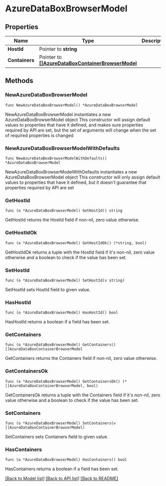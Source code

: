 # AzureDataBoxBrowserModel

## Properties

Name | Type | Description | Notes
------------ | ------------- | ------------- | -------------
**HostId** | Pointer to **string** |  | [optional] 
**Containers** | Pointer to [**[]AzureDataBoxContainerBrowserModel**](AzureDataBoxContainerBrowserModel.md) |  | [optional] 

## Methods

### NewAzureDataBoxBrowserModel

`func NewAzureDataBoxBrowserModel() *AzureDataBoxBrowserModel`

NewAzureDataBoxBrowserModel instantiates a new AzureDataBoxBrowserModel object
This constructor will assign default values to properties that have it defined,
and makes sure properties required by API are set, but the set of arguments
will change when the set of required properties is changed

### NewAzureDataBoxBrowserModelWithDefaults

`func NewAzureDataBoxBrowserModelWithDefaults() *AzureDataBoxBrowserModel`

NewAzureDataBoxBrowserModelWithDefaults instantiates a new AzureDataBoxBrowserModel object
This constructor will only assign default values to properties that have it defined,
but it doesn't guarantee that properties required by API are set

### GetHostId

`func (o *AzureDataBoxBrowserModel) GetHostId() string`

GetHostId returns the HostId field if non-nil, zero value otherwise.

### GetHostIdOk

`func (o *AzureDataBoxBrowserModel) GetHostIdOk() (*string, bool)`

GetHostIdOk returns a tuple with the HostId field if it's non-nil, zero value otherwise
and a boolean to check if the value has been set.

### SetHostId

`func (o *AzureDataBoxBrowserModel) SetHostId(v string)`

SetHostId sets HostId field to given value.

### HasHostId

`func (o *AzureDataBoxBrowserModel) HasHostId() bool`

HasHostId returns a boolean if a field has been set.

### GetContainers

`func (o *AzureDataBoxBrowserModel) GetContainers() []AzureDataBoxContainerBrowserModel`

GetContainers returns the Containers field if non-nil, zero value otherwise.

### GetContainersOk

`func (o *AzureDataBoxBrowserModel) GetContainersOk() (*[]AzureDataBoxContainerBrowserModel, bool)`

GetContainersOk returns a tuple with the Containers field if it's non-nil, zero value otherwise
and a boolean to check if the value has been set.

### SetContainers

`func (o *AzureDataBoxBrowserModel) SetContainers(v []AzureDataBoxContainerBrowserModel)`

SetContainers sets Containers field to given value.

### HasContainers

`func (o *AzureDataBoxBrowserModel) HasContainers() bool`

HasContainers returns a boolean if a field has been set.


[[Back to Model list]](../README.md#documentation-for-models) [[Back to API list]](../README.md#documentation-for-api-endpoints) [[Back to README]](../README.md)


